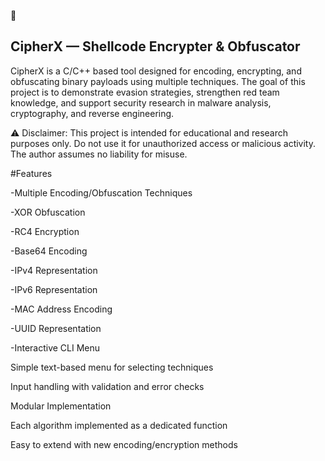 🔐<h2> CipherX — Shellcode Encrypter & Obfuscator </h2>

CipherX is a C/C++ based tool designed for encoding, encrypting, and obfuscating binary payloads using multiple techniques. The goal of this project is to demonstrate evasion strategies, strengthen red team knowledge, and support security research in malware analysis, cryptography, and reverse engineering.

⚠️ Disclaimer: This project is intended for educational and research purposes only. Do not use it for unauthorized access or malicious activity. The author assumes no liability for misuse.

#Features

-Multiple Encoding/Obfuscation Techniques

-XOR Obfuscation

-RC4 Encryption

-Base64 Encoding

-IPv4 Representation

-IPv6 Representation

-MAC Address Encoding

-UUID Representation

-Interactive CLI Menu

Simple text-based menu for selecting techniques

Input handling with validation and error checks

Modular Implementation

Each algorithm implemented as a dedicated function

Easy to extend with new encoding/encryption methods
